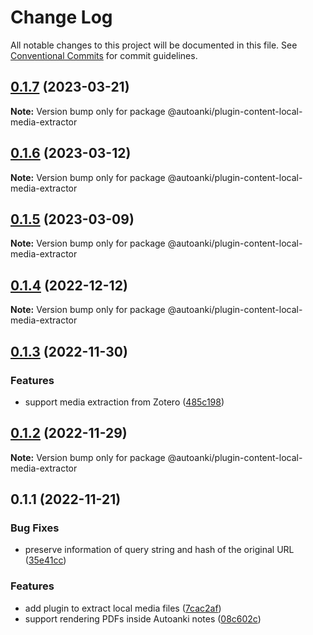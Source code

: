 # Change Log

All notable changes to this project will be documented in this file.
See [Conventional Commits](https://conventionalcommits.org) for commit guidelines.

## [0.1.7](https://github.com/chenlijun99/autoanki/compare/@autoanki/plugin-content-local-media-extractor@0.1.6...@autoanki/plugin-content-local-media-extractor@0.1.7) (2023-03-21)

**Note:** Version bump only for package @autoanki/plugin-content-local-media-extractor

## [0.1.6](https://github.com/chenlijun99/autoanki/compare/@autoanki/plugin-content-local-media-extractor@0.1.5...@autoanki/plugin-content-local-media-extractor@0.1.6) (2023-03-12)

**Note:** Version bump only for package @autoanki/plugin-content-local-media-extractor

## [0.1.5](https://github.com/chenlijun99/autoanki/compare/@autoanki/plugin-content-local-media-extractor@0.1.4...@autoanki/plugin-content-local-media-extractor@0.1.5) (2023-03-09)

**Note:** Version bump only for package @autoanki/plugin-content-local-media-extractor

## [0.1.4](https://github.com/chenlijun99/autoanki/compare/@autoanki/plugin-content-local-media-extractor@0.1.3...@autoanki/plugin-content-local-media-extractor@0.1.4) (2022-12-12)

**Note:** Version bump only for package @autoanki/plugin-content-local-media-extractor

## [0.1.3](https://github.com/chenlijun99/autoanki/compare/@autoanki/plugin-content-local-media-extractor@0.1.2...@autoanki/plugin-content-local-media-extractor@0.1.3) (2022-11-30)

### Features

- support media extraction from Zotero ([485c198](https://github.com/chenlijun99/autoanki/commit/485c1987859f09f33e5c7b93dc806f248d96df60))

## [0.1.2](https://github.com/chenlijun99/autoanki/compare/@autoanki/plugin-content-local-media-extractor@0.1.1...@autoanki/plugin-content-local-media-extractor@0.1.2) (2022-11-29)

**Note:** Version bump only for package @autoanki/plugin-content-local-media-extractor

## 0.1.1 (2022-11-21)

### Bug Fixes

- preserve information of query string and hash of the original URL ([35e41cc](https://github.com/chenlijun99/autoanki/commit/35e41ccf82005160c5d5082991645a26b95cb20c))

### Features

- add plugin to extract local media files ([7cac2af](https://github.com/chenlijun99/autoanki/commit/7cac2af62d83c332aa98f7edd682df6f049adac0))
- support rendering PDFs inside Autoanki notes ([08c602c](https://github.com/chenlijun99/autoanki/commit/08c602cb836c647c3b2b47daeea84e4a89c73674))
